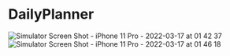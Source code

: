 # DailyPlanner

![Simulator Screen Shot - iPhone 11 Pro - 2022-03-17 at 01 42 37](https://user-images.githubusercontent.com/74758238/158696989-d3171b30-6b0f-4a4a-b871-549253cf860b.png)
![Simulator Screen Shot - iPhone 11 Pro - 2022-03-17 at 01 46 18](https://user-images.githubusercontent.com/74758238/158696981-e0af5101-a94b-4f69-9d53-71c606087702.png)
